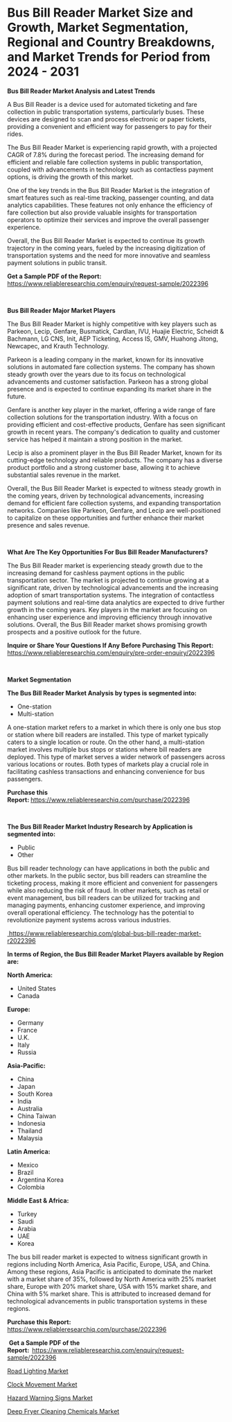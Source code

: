 <p><h1>Bus Bill Reader Market Size and Growth, Market Segmentation, Regional and Country Breakdowns, and Market Trends for Period from 2024 -  2031</h1></p><p><strong>Bus Bill Reader Market Analysis and Latest Trends</strong></p>
<p><p>A Bus Bill Reader is a device used for automated ticketing and fare collection in public transportation systems, particularly buses. These devices are designed to scan and process electronic or paper tickets, providing a convenient and efficient way for passengers to pay for their rides.</p><p>The Bus Bill Reader Market is experiencing rapid growth, with a projected CAGR of 7.8% during the forecast period. The increasing demand for efficient and reliable fare collection systems in public transportation, coupled with advancements in technology such as contactless payment options, is driving the growth of this market.</p><p>One of the key trends in the Bus Bill Reader Market is the integration of smart features such as real-time tracking, passenger counting, and data analytics capabilities. These features not only enhance the efficiency of fare collection but also provide valuable insights for transportation operators to optimize their services and improve the overall passenger experience.</p><p>Overall, the Bus Bill Reader Market is expected to continue its growth trajectory in the coming years, fueled by the increasing digitization of transportation systems and the need for more innovative and seamless payment solutions in public transit.</p></p>
<p><strong>Get a Sample PDF of the Report:&nbsp;</strong> <a href="https://www.reliableresearchiq.com/enquiry/request-sample/2022396">https://www.reliableresearchiq.com/enquiry/request-sample/2022396</a></p>
<p>&nbsp;</p>
<p><strong>Bus Bill Reader Major Market Players</strong></p>
<p><p>The Bus Bill Reader Market is highly competitive with key players such as Parkeon, Lecip, Genfare, Busmatick, Cardlan, IVU, Huajie Electric, Scheidt & Bachmann, LG CNS, Init, AEP Ticketing, Access IS, GMV, Huahong Jitong, Newcapec, and Krauth Technology.</p><p>Parkeon is a leading company in the market, known for its innovative solutions in automated fare collection systems. The company has shown steady growth over the years due to its focus on technological advancements and customer satisfaction. Parkeon has a strong global presence and is expected to continue expanding its market share in the future.</p><p>Genfare is another key player in the market, offering a wide range of fare collection solutions for the transportation industry. With a focus on providing efficient and cost-effective products, Genfare has seen significant growth in recent years. The company's dedication to quality and customer service has helped it maintain a strong position in the market.</p><p>Lecip is also a prominent player in the Bus Bill Reader Market, known for its cutting-edge technology and reliable products. The company has a diverse product portfolio and a strong customer base, allowing it to achieve substantial sales revenue in the market.</p><p>Overall, the Bus Bill Reader Market is expected to witness steady growth in the coming years, driven by technological advancements, increasing demand for efficient fare collection systems, and expanding transportation networks. Companies like Parkeon, Genfare, and Lecip are well-positioned to capitalize on these opportunities and further enhance their market presence and sales revenue.</p></p>
<p>&nbsp;</p>
<p><strong>What Are The Key Opportunities For Bus Bill Reader Manufacturers?</strong></p>
<p><p>The Bus Bill Reader market is experiencing steady growth due to the increasing demand for cashless payment options in the public transportation sector. The market is projected to continue growing at a significant rate, driven by technological advancements and the increasing adoption of smart transportation systems. The integration of contactless payment solutions and real-time data analytics are expected to drive further growth in the coming years. Key players in the market are focusing on enhancing user experience and improving efficiency through innovative solutions. Overall, the Bus Bill Reader market shows promising growth prospects and a positive outlook for the future.</p></p>
<p><strong>Inquire or Share Your Questions If Any Before Purchasing This Report:</strong> <a href="https://www.reliableresearchiq.com/enquiry/pre-order-enquiry/2022396">https://www.reliableresearchiq.com/enquiry/pre-order-enquiry/2022396</a></p>
<p>&nbsp;</p>
<p><strong>Market Segmentation</strong></p>
<p><strong>The Bus Bill Reader Market Analysis by types is segmented into:</strong></p>
<p><ul><li>One-station</li><li>Multi-station</li></ul></p>
<p><p>A one-station market refers to a market in which there is only one bus stop or station where bill readers are installed. This type of market typically caters to a single location or route. On the other hand, a multi-station market involves multiple bus stops or stations where bill readers are deployed. This type of market serves a wider network of passengers across various locations or routes. Both types of markets play a crucial role in facilitating cashless transactions and enhancing convenience for bus passengers.</p></p>
<p><strong>Purchase this Report:&nbsp;</strong><a href="https://www.reliableresearchiq.com/purchase/2022396">https://www.reliableresearchiq.com/purchase/2022396</a></p>
<p>&nbsp;</p>
<p><strong>The Bus Bill Reader Market Industry Research by Application is segmented into:</strong></p>
<p><ul><li>Public</li><li>Other</li></ul></p>
<p><p>Bus bill reader technology can have applications in both the public and other markets. In the public sector, bus bill readers can streamline the ticketing process, making it more efficient and convenient for passengers while also reducing the risk of fraud. In other markets, such as retail or event management, bus bill readers can be utilized for tracking and managing payments, enhancing customer experience, and improving overall operational efficiency. The technology has the potential to revolutionize payment systems across various industries.</p></p>
<p><a href="https://www.reliableresearchiq.com/global-bus-bill-reader-market-r2022396">&nbsp;https://www.reliableresearchiq.com/global-bus-bill-reader-market-r2022396</a></p>
<p><strong>In terms of Region, the Bus Bill Reader Market Players available by Region are:</strong></p>
<p>
    <p> <strong> North America: </strong>
        <ul>
            <li>United States</li>
            <li>Canada</li>
        </ul>
        </p> 
    <p> <strong> Europe: </strong>
        <ul>
            <li>Germany</li>
            <li>France</li>
            <li>U.K.</li>
            <li>Italy</li>
            <li>Russia</li>
        </ul>
        </p> 
    <p> <strong> Asia-Pacific: </strong>
        <ul>
            <li>China</li>
            <li>Japan</li>
            <li>South Korea</li>
            <li>India</li>
            <li>Australia</li>
            <li>China Taiwan</li>
            <li>Indonesia</li>
            <li>Thailand</li>
            <li>Malaysia</li>
        </ul>
        </p> 
    <p> <strong> Latin America: </strong>
        <ul>
            <li>Mexico</li>
            <li>Brazil</li>
            <li>Argentina Korea</li>
            <li>Colombia</li>
        </ul>
        </p> 
    <p> <strong> Middle East & Africa: </strong>
        <ul>
            <li>Turkey</li>
            <li>Saudi</li>
            <li>Arabia</li>
            <li>UAE</li>
            <li>Korea</li>
        </ul>
    </p>
    </p>
<p><p>The bus bill reader market is expected to witness significant growth in regions including North America, Asia Pacific, Europe, USA, and China. Among these regions, Asia Pacific is anticipated to dominate the market with a market share of 35%, followed by North America with 25% market share, Europe with 20% market share, USA with 15% market share, and China with 5% market share. This is attributed to increased demand for technological advancements in public transportation systems in these regions.</p></p>
<p><strong>Purchase this Report: </strong><a href="https://www.reliableresearchiq.com/purchase/2022396">https://www.reliableresearchiq.com/purchase/2022396</a></p>
<p>&nbsp;<strong>Get a Sample PDF of the Report:&nbsp;&nbsp;</strong><a href="https://www.reliableresearchiq.com/enquiry/request-sample/2022396">https://www.reliableresearchiq.com/enquiry/request-sample/2022396</a></p>
<p><strong></strong></p>
<p><p><a href="https://medium.com/@zandould67856/road-lighting-market-forecast-global-market-trends-and-analysis-from-2024-to-2031-covered-in-133-6122a9f0a293">Road Lighting Market</a></p><p><a href="https://medium.com/@randaarks98078567/clock-movement-market-trends-a-detailed-study-of-its-market-segmentation-and-analyzing-the-1e3f2ea68809">Clock Movement Market</a></p><p><a href="https://github.com/philipWolf32/Market-Research-Report-List-1/blob/main/hazard-warning-signs-market.md">Hazard Warning Signs Market</a></p><p><a href="https://github.com/twilaDurgan2023/Market-Research-Report-List-1/blob/main/deep-fryer-cleaning-chemicals-market.md">Deep Fryer Cleaning Chemicals Market</a></p></p>